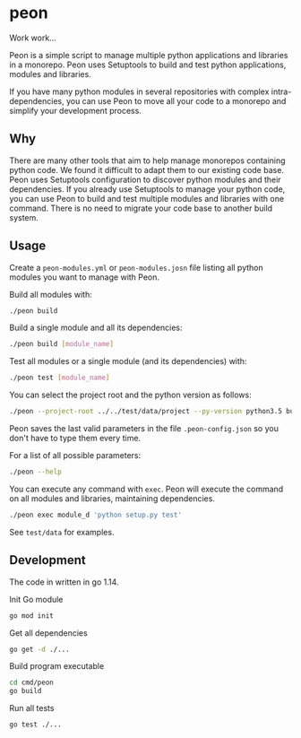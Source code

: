 # peon

Work work...

Peon is a simple script to manage multiple python applications and libraries in a monorepo. Peon uses Setuptools to build and test python applications, modules and libraries.

If you have many python modules in several repositories with complex intra-dependencies, you can use Peon to move all your code to a monorepo and simplify your development process.

## Why

There are many other tools that aim to help manage monorepos containing python code. We found it difficult to adapt them to our existing code base. Peon uses Setuptools configuration to discover python modules and their dependencies. If you already use Setuptools to manage your python code, you can use Peon to build and test multiple modules and libraries with one command. There is no need to migrate your code base to another build system.

## Usage

Create a `peon-modules.yml` or `peon-modules.josn` file listing all python modules you want to manage with Peon.

Build all modules with:
```bash
./peon build
```

Build a single module and all its dependencies:
```bash
./peon build [module_name]
```

Test all modules or a single module (and its dependencies) with:
```bash
./peon test [module_name]
```

You can select the project root and the python version as follows:
```bash
./peon --project-root ../../test/data/project --py-version python3.5 build
```
Peon saves the last valid parameters in the file `.peon-config.json` so you don't have to type them every time.

For a list of all possible parameters:
```bash
./peon --help
```

You can execute any command with `exec`. Peon will execute the command on all modules and libraries, maintaining dependencies.
```bash
./peon exec module_d 'python setup.py test'
```

See `test/data` for examples.

## Development

The code in written in go 1.14.

Init Go module
```bash
go mod init
```

Get all dependencies
```bash
go get -d ./...
```

Build program executable
```bash
cd cmd/peon
go build
```

Run all tests
```bash
go test ./...
```
